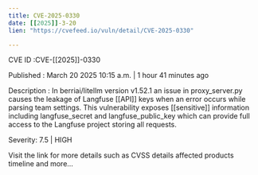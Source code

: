 ```yaml
---
title: CVE-2025-0330
date: [[2025]]-3-20
lien: "https://cvefeed.io/vuln/detail/CVE-2025-0330"

---
```


CVE ID :CVE-[[2025]]-0330

Published :  March 20
2025
10:15 a.m. | 1 hour
41 minutes ago

Description : In berriai/litellm version v1.52.1
an issue in proxy_server.py causes the leakage of Langfuse [[API]] keys when an error occurs while parsing team settings. This vulnerability exposes [[sensitive]] information
including langfuse_secret and langfuse_public_key
which can provide full access to the Langfuse project storing all requests.

Severity: 7.5 | HIGH

Visit the link for more details
such as CVSS details
affected products
timeline
and more...

